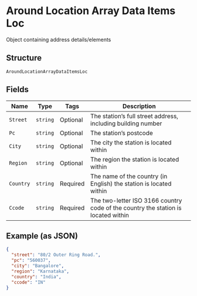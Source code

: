 
# Around Location Array Data Items Loc

Object containing address details/elements

## Structure

`AroundLocationArrayDataItemsLoc`

## Fields

| Name | Type | Tags | Description |
|  --- | --- | --- | --- |
| `Street` | `string` | Optional | The station’s full street address, including building number |
| `Pc` | `string` | Optional | The station’s postcode |
| `City` | `string` | Optional | The city the station is located within |
| `Region` | `string` | Optional | The region the station is located within |
| `Country` | `string` | Required | The name of the country (in English) the station is located within |
| `Ccode` | `string` | Required | The two-letter ISO 3166 country code of the country the station is located within |

## Example (as JSON)

```json
{
  "street": "80/2 Outer Ring Road.",
  "pc": "560037",
  "city": "Bangalore",
  "region": "Karnataka",
  "country": "India",
  "ccode": "IN"
}
```

